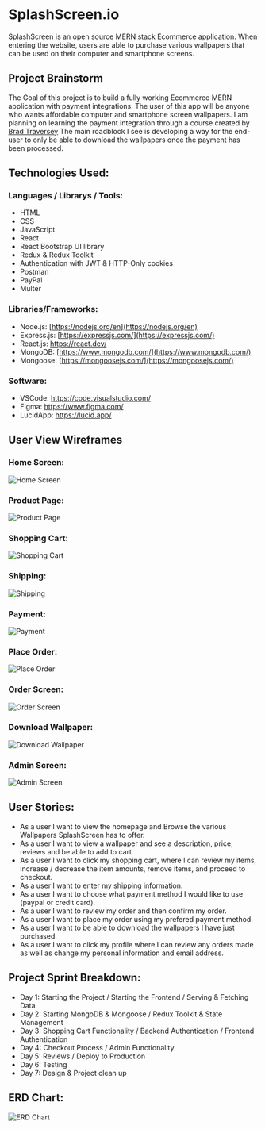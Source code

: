 # SplashScreen.io

SplashScreen is an open source MERN stack Ecommerce application. When entering the website, users are able to purchase various wallpapers that can be used on their computer and smartphone screens.

## Project Brainstorm

The Goal of this project is to build a fully working Ecommerce MERN application with payment integrations. The user of this app will be anyone who wants affordable computer and smartphone screen wallpapers. I am planning on learning the payment integration through a course created by [Brad Traversey](https://www.traversymedia.com/mern-stack-from-scratch) The main roadblock I see is developing a way for the end-user to only be able to download the wallpapers once the payment has been processed.

## Technologies Used:

### Languages / Librarys / Tools:

- HTML
- CSS
- JavaScript
- React
- React Bootstrap UI library
- Redux & Redux Toolkit
- Authentication with JWT & HTTP-Only cookies
- Postman
- PayPal
- Multer

### Libraries/Frameworks:

- Node.js: [https://nodejs.org/en](https://nodejs.org/en)
- Express.js: [https://expressjs.com/](https://expressjs.com/)
- React.js: https://react.dev/
- MongoDB: [https://www.mongodb.com/](https://www.mongodb.com/)
- Mongoose: [https://mongoosejs.com/](https://mongoosejs.com/)

### Software:

- VSCode: https://code.visualstudio.com/
- Figma: https://www.figma.com/
- LucidApp: https://lucid.app/

## User View Wireframes

### Home Screen:

![Home Screen](https://res.cloudinary.com/dtjasyr7k/image/upload/v1702439564/1_btnzli.png)

### Product Page:

![Product Page](https://res.cloudinary.com/dtjasyr7k/image/upload/v1702439564/2_xwin3u.png)

### Shopping Cart:

![Shopping Cart](https://res.cloudinary.com/dtjasyr7k/image/upload/v1702439564/3_rttnhf.png)

### Shipping:

![Shipping](https://res.cloudinary.com/dtjasyr7k/image/upload/v1702439564/4_blxsvo.png)

### Payment:

![Payment](https://res.cloudinary.com/dtjasyr7k/image/upload/v1702439564/5_qpx3o5.png)

### Place Order:

![Place Order](https://res.cloudinary.com/dtjasyr7k/image/upload/v1702439565/6_ihloxf.png)

### Order Screen:

![Order Screen](https://res.cloudinary.com/dtjasyr7k/image/upload/v1702439564/7_dyedux.png)

### Download Wallpaper:

![Download Wallpaper](https://res.cloudinary.com/dtjasyr7k/image/upload/v1702439565/9_jtw9b4.png)

### Admin Screen:

![Admin Screen](https://res.cloudinary.com/dtjasyr7k/image/upload/v1702439564/8_cifxyb.png)

## User Stories:

- As a user I want to view the homepage and Browse the various Wallpapers SplashScreen has to offer.
- As a user I want to view a wallpaper and see a description, price, reviews and be able to add to cart.
- As a user I want to click my shopping cart, where I can review my items, increase / decrease the item amounts, remove items, and proceed to checkout.
- As a user I want to enter my shipping information.
- As a user I want to choose what payment method I would like to use (paypal or credit card).
- As a user I want to review my order and then confirm my order.
- As a user I want to place my order using my prefered payment method.
- As a user I want to be able to download the wallpapers I have just purchased.
- As a user I want to click my profile where I can review any orders made as well as change my personal information and email address.

## Project Sprint Breakdown:

- Day 1: Starting the Project / Starting the Frontend / Serving & Fetching Data
- Day 2: Starting MongoDB & Mongoose / Redux Toolkit & State Management
- Day 3: Shopping Cart Functionality / Backend Authentication / Frontend Authentication
- Day 4: Checkout Process / Admin Functionality
- Day 5: Reviews / Deploy to Production
- Day 6: Testing
- Day 7: Design & Project clean up

## ERD Chart:

![ERD Chart](https://res.cloudinary.com/dtjasyr7k/image/upload/v1702442437/Screenshot_2023-12-12_at_20.40.26_aqoind.png)
